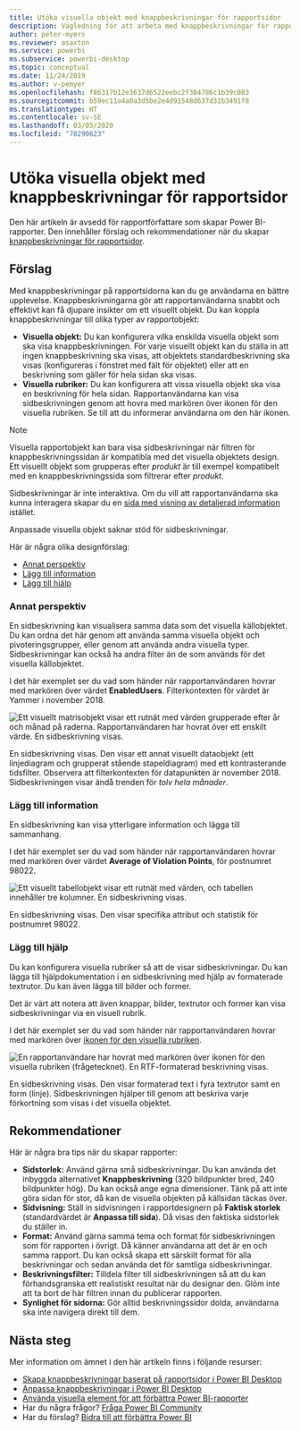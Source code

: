 ```yaml
---
title: Utöka visuella objekt med knappbeskrivningar för rapportsidor
description: Vägledning för att arbeta med knappbeskrivningar för rapportsidor.
author: peter-myers
ms.reviewer: asaxton
ms.service: powerbi
ms.subservice: powerbi-desktop
ms.topic: conceptual
ms.date: 11/24/2019
ms.author: v-pemyer
ms.openlocfilehash: f86317b12e3637d6522eebc2f304786c1b39c083
ms.sourcegitcommit: b59ec11a4a0a3d5be2e4d91548d637d31b3491f8
ms.translationtype: HT
ms.contentlocale: sv-SE
ms.lasthandoff: 03/05/2020
ms.locfileid: "78290623"
---
```

# <a name="extend-visuals-with-report-page-tooltips"></a>Utöka visuella objekt med knappbeskrivningar för rapportsidor

Den här artikeln är avsedd för rapportförfattare som skapar Power BI-rapporter. Den innehåller förslag och rekommendationer när du skapar [knappbeskrivningar för rapportsidor](../desktop-tooltips.md).

## <a name="suggestions"></a>Förslag

Med knappbeskrivningar på rapportsidorna kan du ge användarna en bättre upplevelse. Knappbeskrivningarna gör att rapportanvändarna snabbt och effektivt kan få djupare insikter om ett visuellt objekt. Du kan koppla knappbeskrivningar till olika typer av rapportobjekt:

- **Visuella objekt:** Du kan konfigurera vilka enskilda visuella objekt som ska visa knappbeskrivningen. För varje visuellt objekt kan du ställa in att ingen knappbeskrivning ska visas, att objektets standardbeskrivning ska visas (konfigureras i fönstret med fält för objektet) eller att en beskrivning som gäller för hela sidan ska visas.
- **Visuella rubriker:** Du kan konfigurera att vissa visuella objekt ska visa en beskrivning för hela sidan. Rapportanvändarna kan visa sidbeskrivningen genom att hovra med markören över ikonen för den visuella rubriken. Se till att du informerar användarna om den här ikonen.

> [!NOTE]
> Visuella rapportobjekt kan bara visa sidbeskrivningar när filtren för knappbeskrivningssidan är kompatibla med det visuella objektets design. Ett visuellt objekt som grupperas efter _produkt_ är till exempel kompatibelt med en knappbeskrivningssida som filtrerar efter _produkt_.
>
> Sidbeskrivningar är inte interaktiva. Om du vill att rapportanvändarna ska kunna interagera skapar du en [sida med visning av detaljerad information](../desktop-drillthrough.md) istället.
>
> Anpassade visuella objekt saknar stöd för sidbeskrivningar.

Här är några olika designförslag:

- [Annat perspektiv](#different-perspective)
- [Lägg till information](#add-detail)
- [Lägg till hjälp](#add-help)

### <a name="different-perspective"></a>Annat perspektiv

En sidbeskrivning kan visualisera samma data som det visuella källobjektet. Du kan ordna det här genom att använda samma visuella objekt och pivoteringsgrupper, eller genom att använda andra visuella typer. Sidbeskrivningar kan också ha andra filter än de som används för det visuella källobjektet.

I det här exemplet ser du vad som händer när rapportanvändaren hovrar med markören över värdet **EnabledUsers**. Filterkontexten för värdet är Yammer i november 2018.

![Ett visuellt matrisobjekt visar ett rutnät med värden grupperade efter år och månad på raderna. Rapportanvändaren har hovrat över ett enskilt värde. En sidbeskrivning visas.](media/report-page-tooltips/suggestion-different-perspective.png)

En sidbeskrivning visas. Den visar ett annat visuellt dataobjekt (ett linjediagram och grupperat stående stapeldiagram) med ett kontrasterande tidsfilter. Observera att filterkontexten för datapunkten är november 2018. Sidbeskrivningen visar ändå trenden för _tolv hela månader_.

### <a name="add-detail"></a>Lägg till information

En sidbeskrivning kan visa ytterligare information och lägga till sammanhang.

I det här exemplet ser du vad som händer när rapportanvändaren hovrar med markören över värdet **Average of Violation Points**, för postnumret 98022.

![Ett visuellt tabellobjekt visar ett rutnät med värden, och tabellen innehåller tre kolumner. En sidbeskrivning visas.](media/report-page-tooltips/suggestion-add-details.png)

En sidbeskrivning visas. Den visar specifika attribut och statistik för postnumret 98022.

### <a name="add-help"></a>Lägg till hjälp

Du kan konfigurera visuella rubriker så att de visar sidbeskrivningar. Du kan lägga till hjälpdokumentation i en sidbeskrivning med hjälp av formaterade textrutor. Du kan även lägga till bilder och former.

Det är värt att notera att även knappar, bilder, textrutor och former kan visa sidbeskrivningar via en visuell rubrik.

I det här exemplet ser du vad som händer när rapportanvändaren hovrar med markören över [ikonen för den visuella rubriken](../desktop-visual-elements-for-reports.md).

![En rapportanvändare har hovrat med markören över ikonen för den visuella rubriken (frågetecknet). En RTF-formaterad beskrivning visas.](media/report-page-tooltips/suggestion-add-help.png)

En sidbeskrivning visas. Den visar formaterad text i fyra textrutor samt en form (linje). Sidbeskrivningen hjälper till genom att beskriva varje förkortning som visas i det visuella objektet.

## <a name="recommendations"></a>Rekommendationer

Här är några bra tips när du skapar rapporter:

- **Sidstorlek:** Använd gärna små sidbeskrivningar. Du kan använda det inbyggda alternativet **Knappbeskrivning** (320 bildpunkter bred, 240 bildpunkter hög). Du kan också ange egna dimensioner. Tänk på att inte göra sidan för stor, då kan de visuella objekten på källsidan täckas över.
- **Sidvisning:** Ställ in sidvisningen i rapportdesignern på **Faktisk storlek** (standardvärdet är **Anpassa till sida**). Då visas den faktiska sidstorlek du ställer in.
- **Format:** Använd gärna samma tema och format för sidbeskrivningen som för rapporten i övrigt. Då känner användarna att det är en och samma rapport. Du kan också skapa ett särskilt format för alla beskrivningar och sedan använda det för samtliga sidbeskrivningar.
- **Beskrivningsfilter:** Tilldela filter till sidbeskrivningen så att du kan förhandsgranska ett realistiskt resultat när du designar den. Glöm inte att ta bort de här filtren innan du publicerar rapporten.
- **Synlighet för sidorna:** Gör alltid beskrivningssidor dolda, användarna ska inte navigera direkt till dem.

## <a name="next-steps"></a>Nästa steg

Mer information om ämnet i den här artikeln finns i följande resurser:

- [Skapa knappbeskrivningar baserat på rapportsidor i Power BI Desktop](../desktop-tooltips.md)
- [Anpassa knappbeskrivningar i Power BI Desktop](../desktop-custom-tooltips.md)
- [Använda visuella element för att förbättra Power BI-rapporter](../desktop-visual-elements-for-reports.md)
- Har du några frågor? [Fråga Power BI Community](https://community.powerbi.com/)
- Har du förslag? [Bidra till att förbättra Power BI](https://ideas.powerbi.com/)
